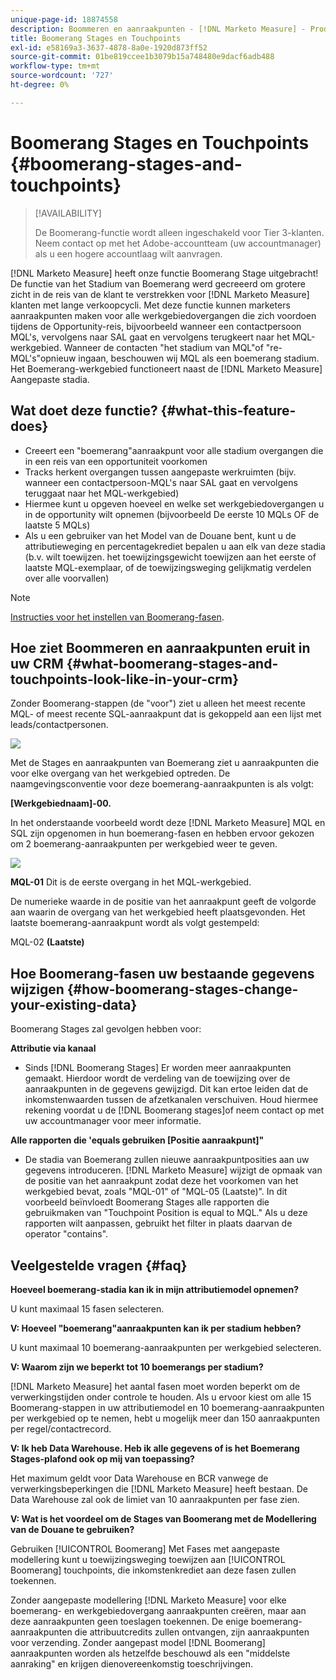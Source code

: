 ```yaml
---
unique-page-id: 18874558
description: Boommeren en aanraakpunten - [!DNL Marketo Measure] - Productdocumentatie
title: Boomerang Stages en Touchpoints
exl-id: e58169a3-3637-4878-8a0e-1920d873ff52
source-git-commit: 01be819ccee1b3079b15a748480e9dacf6adb488
workflow-type: tm+mt
source-wordcount: '727'
ht-degree: 0%

---
```


# Boomerang Stages en Touchpoints {#boomerang-stages-and-touchpoints}

>[!AVAILABILITY]
>
>De Boomerang-functie wordt alleen ingeschakeld voor Tier 3-klanten. Neem contact op met het Adobe-accountteam (uw accountmanager) als u een hogere accountlaag wilt aanvragen.

[!DNL Marketo Measure] heeft onze functie Boomerang Stage uitgebracht! De functie van het Stadium van Boemerang werd gecreeerd om grotere zicht in de reis van de klant te verstrekken voor [!DNL Marketo Measure] klanten met lange verkoopcycli. Met deze functie kunnen marketers aanraakpunten maken voor alle werkgebiedovergangen die zich voordoen tijdens de Opportunity-reis, bijvoorbeeld wanneer een contactpersoon MQL&#39;s, vervolgens naar SAL gaat en vervolgens terugkeert naar het MQL-werkgebied. Wanneer de contacten &quot;het stadium van MQL&quot;of &quot;re-MQL&#39;s&quot;opnieuw ingaan, beschouwen wij MQL als een boemerang stadium. Het Boemerang-werkgebied functioneert naast de [!DNL Marketo Measure] Aangepaste stadia.

## Wat doet deze functie? {#what-this-feature-does}

* Creeert een &quot;boemerang&quot;aanraakpunt voor alle stadium overgangen die in een reis van een opportuniteit voorkomen
* Tracks herkent overgangen tussen aangepaste werkruimten (bijv. wanneer een contactpersoon-MQL&#39;s naar SAL gaat en vervolgens teruggaat naar het MQL-werkgebied)
* Hiermee kunt u opgeven hoeveel en welke set werkgebiedovergangen u in de opportunity wilt opnemen (bijvoorbeeld De eerste 10 MQLs OF de laatste 5 MQLs)
* Als u een gebruiker van het Model van de Douane bent, kunt u de attributieweging en percentagekrediet bepalen u aan elk van deze stadia (b.v. wilt toewijzen. het toewijzingsgewicht toewijzen aan het eerste of laatste MQL-exemplaar, of de toewijzingsweging gelijkmatig verdelen over alle voorvallen)

>[!NOTE]
>
>[Instructies voor het instellen van Boomerang-fasen](/help/advanced-marketo-measure-features/boomerang/setting-up-boomerang-stages.md).

## Hoe ziet Boommeren en aanraakpunten eruit in uw CRM {#what-boomerang-stages-and-touchpoints-look-like-in-your-crm}

Zonder Boomerang-stappen (de &quot;voor&quot;) ziet u alleen het meest recente MQL- of meest recente SQL-aanraakpunt dat is gekoppeld aan een lijst met leads/contactpersonen.

![](assets/1.png)

Met de Stages en aanraakpunten van Boemerang ziet u aanraakpunten die voor elke overgang van het werkgebied optreden. De naamgevingsconventie voor deze boemerang-aanraakpunten is als volgt:

**[Werkgebiednaam]-00.**

In het onderstaande voorbeeld wordt deze [!DNL Marketo Measure] MQL en SQL zijn opgenomen in hun boemerang-fasen en hebben ervoor gekozen om 2 boemerang-aanraakpunten per werkgebied weer te geven.

![](assets/2.png)

**MQL-01** Dit is de eerste overgang in het MQL-werkgebied.

De numerieke waarde in de positie van het aanraakpunt geeft de volgorde aan waarin de overgang van het werkgebied heeft plaatsgevonden. Het laatste boemerang-aanraakpunt wordt als volgt gestempeld:

MQL-02 **(Laatste)**

## Hoe Boomerang-fasen uw bestaande gegevens wijzigen {#how-boomerang-stages-change-your-existing-data}

Boomerang Stages zal gevolgen hebben voor:

**Attributie via kanaal**

* Sinds [!DNL Boomerang Stages] Er worden meer aanraakpunten gemaakt. Hierdoor wordt de verdeling van de toewijzing over de aanraakpunten in de gegevens gewijzigd. Dit kan ertoe leiden dat de inkomstenwaarden tussen de afzetkanalen verschuiven. Houd hiermee rekening voordat u de [!DNL Boomerang stages]of neem contact op met uw accountmanager voor meer informatie.

**Alle rapporten die &#39;equals gebruiken [Positie aanraakpunt]&quot;**

* De stadia van Boemerang zullen nieuwe aanraakpuntposities aan uw gegevens introduceren. [!DNL Marketo Measure] wijzigt de opmaak van de positie van het aanraakpunt zodat deze het voorkomen van het werkgebied bevat, zoals &quot;MQL-01&quot; of &quot;MQL-05 (Laatste)&quot;. In dit voorbeeld beïnvloedt Boomerang Stages alle rapporten die gebruikmaken van &quot;Touchpoint Position is equal to MQL.&quot; Als u deze rapporten wilt aanpassen, gebruikt het filter in plaats daarvan de operator &quot;contains&quot;.

## Veelgestelde vragen {#faq}

**Hoeveel boemerang-stadia kan ik in mijn attributiemodel opnemen?**

U kunt maximaal 15 fasen selecteren.

**V: Hoeveel &quot;boemerang&quot;aanraakpunten kan ik per stadium hebben?**

U kunt maximaal 10 boemerang-aanraakpunten per werkgebied selecteren.

**V: Waarom zijn we beperkt tot 10 boemerangs per stadium?**

[!DNL Marketo Measure] het aantal fasen moet worden beperkt om de verwerkingstijden onder controle te houden. Als u ervoor kiest om alle 15 Boomerang-stappen in uw attributiemodel en 10 boemerang-aanraakpunten per werkgebied op te nemen, hebt u mogelijk meer dan 150 aanraakpunten per regel/contactrecord.

**V: Ik heb Data Warehouse. Heb ik alle gegevens of is het Boemerang Stages-plafond ook op mij van toepassing?**

Het maximum geldt voor Data Warehouse en BCR vanwege de verwerkingsbeperkingen die [!DNL Marketo Measure] heeft bestaan. De Data Warehouse zal ook de limiet van 10 aanraakpunten per fase zien.

**V: Wat is het voordeel om de Stages van Boomerang met de Modellering van de Douane te gebruiken?**

Gebruiken [!UICONTROL Boomerang] Met Fases met aangepaste modellering kunt u toewijzingsweging toewijzen aan [!UICONTROL Boomerang] touchpoints, die inkomstenkrediet aan deze fasen zullen toekennen.

Zonder aangepaste modellering [!DNL Marketo Measure] voor elke boemerang- en werkgebiedovergang aanraakpunten creëren, maar aan deze aanraakpunten geen toeslagen toekennen. De enige boemerang-aanraakpunten die attribuutcredits zullen ontvangen, zijn aanraakpunten voor verzending. Zonder aangepast model [!DNL Boomerang] aanraakpunten worden als hetzelfde beschouwd als een &quot;middelste aanraking&quot; en krijgen dienovereenkomstig toeschrijvingen.
